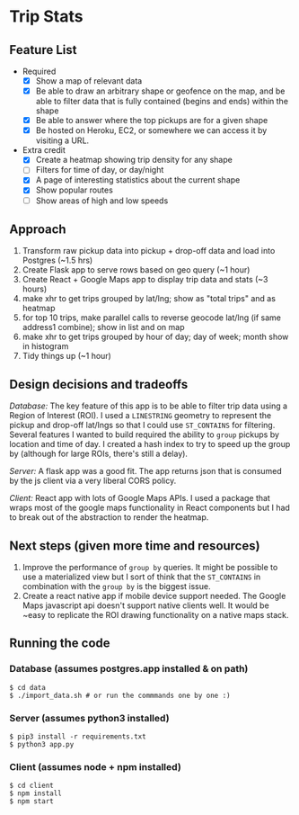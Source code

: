 # Trip Stats

## Feature List
- Required
  - [x] Show a map of relevant data
  - [x] Be able to draw an arbitrary shape or geofence on the map, and be able to filter data that is fully ­contained ​(begins and ends) within the shape
  - [x] Be able to answer where the top pickups are for a given shape
  - [x] Be hosted on Heroku, EC2, or somewhere we can access it by visiting a URL.
- Extra credit
  - [x] Create a heatmap showing trip density for any shape
  - [ ] Filters for time of day, or day/night
  - [x] A page of interesting statistics about the current shape
  - [x] Show popular routes
  - [ ] Show areas of high and low speeds

## Approach
1. Transform raw pickup data into pickup + drop-off data and load into Postgres (~1.5 hrs)
3. Create Flask app to serve rows based on geo query (~1 hour)
4. Create React + Google Maps app to display trip data and stats (~3 hours)
  1. make xhr to get trips grouped by lat/lng; show as "total trips" and as heatmap
  1. for top 10 trips, make parallel calls to reverse geocode lat/lng (if same address1 combine); show in list and on map
  1. make xhr to get trips grouped by hour of day; day of week; month show in histogram
5. Tidy things up (~1 hour)

## Design decisions and tradeoffs
*Database:* The key feature of this app is to be able to filter trip data using a Region of Interest (ROI). I used a `LINESTRING` geometry to represent the pickup and drop-off lat/lngs so that I could use `ST_CONTAINS` for filtering. Several features I wanted to build required the ability to `group` pickups by location and time of day. I created a hash index to try to speed up the group by (although for large ROIs, there's still a delay).

*Server:* A flask app was a good fit. The app returns json that is consumed by the js client via a very liberal CORS policy.

*Client:* React app with lots of Google Maps APIs. I used a package that wraps most of the google maps functionality in React components but I had to break out of the abstraction to render the heatmap.

## Next steps (given more time and resources)
1. Improve the performance of `group by` queries. It might be possible to use a materialized view but I sort of think that the `ST_CONTAINS` in combination with the `group by` is the biggest issue.
2. Create a react native app if mobile device support needed. The Google Maps javascript api doesn't support native clients well. It would be ~easy to replicate the ROI drawing functionality on a native maps stack.

## Running the code

### Database (assumes postgres.app installed & on path)
    $ cd data
    $ ./import_data.sh # or run the commmands one by one :)

### Server (assumes python3 installed)
    $ pip3 install -r requirements.txt
    $ python3 app.py

### Client (assumes node + npm installed)
    $ cd client
    $ npm install
    $ npm start
